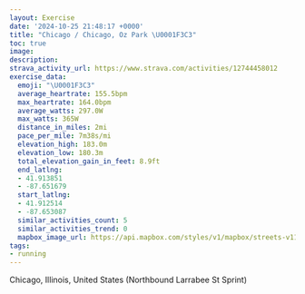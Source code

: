 ```yaml
---
layout: Exercise
date: '2024-10-25 21:48:17 +0000'
title: "Chicago / Chicago, Oz Park \U0001F3C3"
toc: true
image:
description:
strava_activity_url: https://www.strava.com/activities/12744458012
exercise_data:
  emoji: "\U0001F3C3"
  average_heartrate: 155.5bpm
  max_heartrate: 164.0bpm
  average_watts: 297.0W
  max_watts: 365W
  distance_in_miles: 2mi
  pace_per_mile: 7m38s/mi
  elevation_high: 183.0m
  elevation_low: 180.3m
  total_elevation_gain_in_feet: 8.9ft
  end_latlng:
  - 41.913851
  - -87.651679
  start_latlng:
  - 41.912514
  - -87.653087
  similar_activities_count: 5
  similar_activities_trend: 0
  mapbox_image_url: https://api.mapbox.com/styles/v1/mapbox/streets-v11/static/path-5+787af2-1.0(_ny~Ffw~uOaEBuLNY%3FMGAKHo%40Bs%40I%7DGEyLGiAEMMCAMEgLEm%40EGEAs%40A_BDwAHgAAIAEEEOIoCK_A%3FuDEWMQSEuABmBAaADIDIJKTEZ%3FdB%40nAAlAFtFClABXDNJTHHJFTBnACRCXUVIzBMT%40FFDN%3FfEBd%40FPNDpAEhCEdA%3FPBBJ%3FnBDz%40FP%5CP%60%40%40nJOpJGl%40%40FB%40J),pin-s-s+e5b22e(-87.65316,41.91472),pin-s-f+89ae00(-87.64978000000002,41.913870000000045)/auto/800x800?access_token=pk.eyJ1Ijoiam9zaGJlY2ttYW4iLCJhIjoiY205eWR2aDd1MWZ6djJrbXc4a3M0bWZleiJ9.XiG9OWkNcZk2QzjJbxLB4A
tags:
- running
---
```




Chicago, Illinois, United States (Northbound Larrabee St Sprint)

